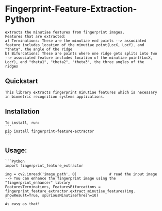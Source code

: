 # Fingerprint-Feature-Extraction-Python
    extracts the minutiae features from fingerprint images.
	Features that are extracted:
	a) Terminations: These are the minutiae end points --> associated feature includes location of the minutiae point(LocX, LocY), and "theta", the angle of the ridge
	b) Bifurcations: These are points where one ridge gets splits into two --> associated feature includes location of the minutiae point(LocX, LocY), and "theta1", "theta2", "theta3", the three angles of the ridges
	

## Quickstart
    This library extracts fingerprint minutiae features which is necessary in biometric recognition systems applications.

## Installation

    To install, run:
    ```
    pip install fingerprint-feature-extractor
    ```

## Usage:
	```Python
	import fingerprint_feature_extractor
	
	img = cv2.imread('image_path', 0)				# read the input image --> You can enhance the fingerprint image using the "fingerprint_enhancer" library
	FeaturesTerminations, FeaturesBifurcations = fingerprint_feature_extractor.extract_minutiae_features(img, showResult=True, spuriousMinutiaeThresh=10)
	```
	As easy as that!